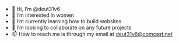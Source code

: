 - 👋 Hi, I’m @deut31v6
- 👀 I’m interested in women
- 🌱 I’m currently learning how to build websites
- 💞️ I’m looking to collaborate on any future projects
- 📫 How to reach me is through my email at deut31v6@comcast.net

<!---
deut31v6/deut31v6 is a ✨ special ✨ repository because its `README.md` (this file) appears on your GitHub profile.
You can click the Preview link to take a look at your changes.
--->
